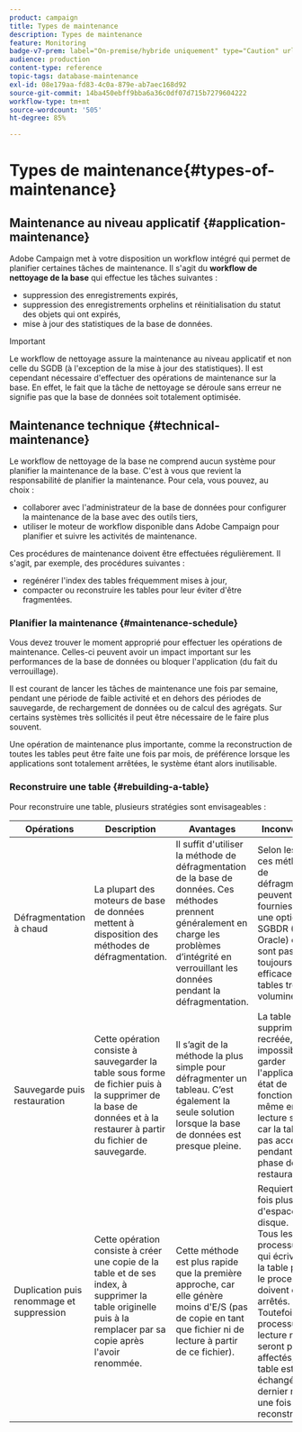 ```yaml
---
product: campaign
title: Types de maintenance
description: Types de maintenance
feature: Monitoring
badge-v7-prem: label="On-premise/hybride uniquement" type="Caution" url="https://experienceleague.adobe.com/docs/campaign-classic/using/installing-campaign-classic/architecture-and-hosting-models/hosting-models-lp/hosting-models.html?lang=fr" tooltip="S’applique uniquement aux déploiements on-premise et hybrides"
audience: production
content-type: reference
topic-tags: database-maintenance
exl-id: 08e179aa-fd83-4c0a-879e-ab7aec168d92
source-git-commit: 14ba450ebff9bba6a36c0df07d715b7279604222
workflow-type: tm+mt
source-wordcount: '505'
ht-degree: 85%

---
```


# Types de maintenance{#types-of-maintenance}



## Maintenance au niveau applicatif {#application-maintenance}

Adobe Campaign met à votre disposition un workflow intégré qui permet de planifier certaines tâches de maintenance. Il s&#39;agit du **workflow de nettoyage de la base** qui effectue les tâches suivantes :

* suppression des enregistrements expirés,
* suppression des enregistrements orphelins et réinitialisation du statut des objets qui ont expirés,
* mise à jour des statistiques de la base de données.

>[!IMPORTANT]
>
>Le workflow de nettoyage assure la maintenance au niveau applicatif et non celle du SGDB (à l&#39;exception de la mise à jour des statistiques). Il est cependant nécessaire d&#39;effectuer des opérations de maintenance sur la base. En effet, le fait que la tâche de nettoyage se déroule sans erreur ne signifie pas que la base de données soit totalement optimisée.

## Maintenance technique {#technical-maintenance}

Le workflow de nettoyage de la base ne comprend aucun système pour planifier la maintenance de la base. C&#39;est à vous que revient la responsabilité de planifier la maintenance. Pour cela, vous pouvez, au choix :

* collaborer avec l&#39;administrateur de la base de données pour configurer la maintenance de la base avec des outils tiers,
* utiliser le moteur de workflow disponible dans Adobe Campaign pour planifier et suivre les activités de maintenance.

Ces procédures de maintenance doivent être effectuées régulièrement. Il s&#39;agit, par exemple, des procédures suivantes :

* regénérer l&#39;index des tables fréquemment mises à jour,
* compacter ou reconstruire les tables pour leur éviter d&#39;être fragmentées.

### Planifier la maintenance {#maintenance-schedule}

Vous devez trouver le moment approprié pour effectuer les opérations de maintenance. Celles-ci peuvent avoir un impact important sur les performances de la base de données ou bloquer l&#39;application (du fait du verrouillage).

Il est courant de lancer les tâches de maintenance une fois par semaine, pendant une période de faible activité et en dehors des périodes de sauvegarde, de rechargement de données ou de calcul des agrégats. Sur certains systèmes très sollicités il peut être nécessaire de le faire plus souvent.

Une opération de maintenance plus importante, comme la reconstruction de toutes les tables peut être faite une fois par mois, de préférence lorsque les applications sont totalement arrêtées, le système étant alors inutilisable.

### Reconstruire une table {#rebuilding-a-table}

Pour reconstruire une table, plusieurs stratégies sont envisageables :

<table> 
 <thead> 
  <tr> 
   <th> Opérations </th> 
   <th> Description </th> 
   <th> Avantages </th> 
   <th> Inconvénients </th> 
  </tr> 
 </thead> 
 <tbody> 
  <tr> 
   <td> Défragmentation à chaud<br /> </td> 
   <td> La plupart des moteurs de base de données mettent à disposition des méthodes de défragmentation.<br /> </td> 
   <td> Il suffit d'utiliser la méthode de défragmentation de la base de données. Ces méthodes prennent généralement en charge les problèmes d’intégrité en verrouillant les données pendant la défragmentation.<br /> </td> 
   <td> Selon les bases, ces méthodes de défragmentation peuvent être fournies comme une option du SGBDR (Cf. Oracle) et ne sont pas toujours les plus efficaces sur les tables très volumineuses.<br /> </td> 
  </tr> 
  <tr> 
   <td> Sauvegarde puis restauration<br /> </td> 
   <td> Cette opération consiste à sauvegarder la table sous forme de fichier puis à la supprimer de la base de données et à la restaurer à partir du fichier de sauvegarde.<br /> </td> 
   <td> Il s’agit de la méthode la plus simple pour défragmenter un tableau. C’est également la seule solution lorsque la base de données est presque pleine.<br /> </td> 
   <td> La table étant supprimée puis recréée, il est impossible de garder l'application en état de fonctionnement, même en lecture seule car la table n'est pas accessible pendant la phase de restauration.<br /> </td> 
  </tr> 
  <tr> 
   <td> Duplication puis renommage et suppression<br /> </td> 
   <td> Cette opération consiste à créer une copie de la table et de ses index, à supprimer la table originelle puis à la remplacer par sa copie après l'avoir renommée.<br /> </td> 
   <td> Cette méthode est plus rapide que la première approche, car elle génère moins d'E/S (pas de copie en tant que fichier ni de lecture à partir de ce fichier).<br /> </td> 
   <td> Requiert deux fois plus d'espace-disque.<br /> Tous les processus actifs qui écrivent sur la table pendant le processus doivent être arrêtés. Toutefois, les processus de lecture ne seront pas affectés, car la table est échangée au dernier moment une fois reconstruite. <br /> </td> 
  </tr> 
 </tbody> 
</table>
